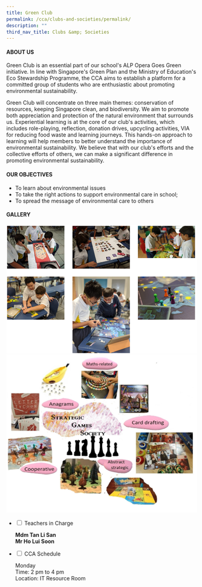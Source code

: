 ```yaml
---
title: Green Club
permalink: /cca/clubs-and-societies/permalink/
description: ""
third_nav_title: Clubs &amp; Societies
---
```

<h4><strong>ABOUT US</strong></h4>
<p>   

Green Club is an essential part of our school's ALP Opera Goes Green initiative. In line with Singapore's Green Plan and the Ministry of Education's Eco Stewardship Programme, the CCA aims to establish a platform for a committed group of students who are enthusiastic about promoting environmental sustainability.

Green Club will concentrate on three main themes: conservation of resources, keeping Singapore clean, and biodiversity. We aim to promote both appreciation and protection of the natural environment that surrounds us. Experiential learning is at the core of our club's activities, which includes role-playing, reflection, donation drives, upcycling activities, VIA for reducing food waste and learning journeys. This hands-on approach to learning will help members to better understand the importance of environmental sustainability. We believe that with our club's efforts and the collective efforts of others, we can make a significant difference in promoting environmental sustainability.</p>
<h4><strong>OUR OBJECTIVES</strong></h4>
<ul>
<li>To learn about environmental issues</li>
<li>To take the right actions to support environmental care in school;</li>
<li>To spread the message of environmental care to others</li>
</ul>
<h4><strong>GALLERY</strong></h4>
<img src="/images/sgames2.png"><br>
<img src="/images/sgames3.jpg">
<ul class="jekyllcodex_accordion">
<li><input id="accordion1" type="checkbox"> <label for="accordion1">Teachers in Charge</label>
<div>
<p><strong>Mdm Tan Li San<br>Mr Ho Lui Soon</strong></p>
</div>
</li>
<li><input id="accordion2" type="checkbox"> <label for="accordion2">CCA Schedule</label>
<div>
<p>Monday<br>Time: 2 pm to 4 pm<br>Location: IT Resource Room</p>
</div>
</li>
</ul>